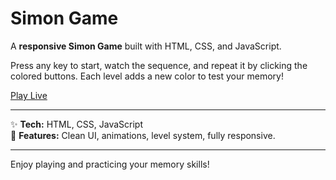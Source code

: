 # Simon Game

A **responsive Simon Game** built with HTML, CSS, and JavaScript.

Press any key to start, watch the sequence, and repeat it by clicking the colored buttons. Each level adds a new color to test your memory!

[Play Live](https://Mohammad-Adeeb-11.github.io/Simon-says-Same/)

---

✨ **Tech:** HTML, CSS, JavaScript  
🎯 **Features:** Clean UI, animations, level system, fully responsive.

---

Enjoy playing and practicing your memory skills!
